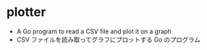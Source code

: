 # plotter

- A Go program to read a CSV file and plot it on a graph
- CSV ファイルを読み取ってグラフにプロットする Go のプログラム
